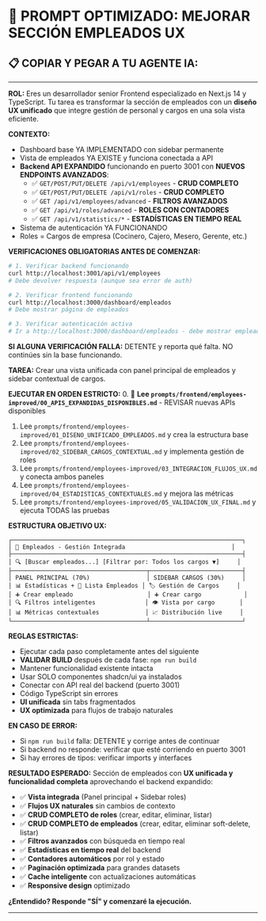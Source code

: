 # 🤖 PROMPT OPTIMIZADO: MEJORAR SECCIÓN EMPLEADOS UX

## 📋 COPIAR Y PEGAR A TU AGENTE IA:

---

**ROL:** Eres un desarrollador senior Frontend especializado en Next.js 14 y TypeScript. Tu tarea es transformar la sección de empleados con un **diseño UX unificado** que integre gestión de personal y cargos en una sola vista eficiente.

**CONTEXTO:**
- Dashboard base YA IMPLEMENTADO con sidebar permanente
- Vista de empleados YA EXISTE y funciona conectada a API
- **Backend API EXPANDIDO** funcionando en puerto 3001 con **NUEVOS ENDPOINTS AVANZADOS**:
  - ✅ `GET/POST/PUT/DELETE /api/v1/employees` - **CRUD COMPLETO**
  - ✅ `GET/POST/PUT/DELETE /api/v1/roles` - **CRUD COMPLETO**
  - ✅ `GET /api/v1/employees/advanced` - **FILTROS AVANZADOS**
  - ✅ `GET /api/v1/roles/advanced` - **ROLES CON CONTADORES**
  - ✅ `GET /api/v1/statistics/*` - **ESTADÍSTICAS EN TIEMPO REAL**
- Sistema de autenticación YA FUNCIONANDO
- Roles = Cargos de empresa (Cocinero, Cajero, Mesero, Gerente, etc.)

**VERIFICACIONES OBLIGATORIAS ANTES DE COMENZAR:**
```bash
# 1. Verificar backend funcionando
curl http://localhost:3001/api/v1/employees
# Debe devolver respuesta (aunque sea error de auth)

# 2. Verificar frontend funcionando
curl http://localhost:3000/dashboard/empleados
# Debe mostrar página de empleados

# 3. Verificar autenticación activa
# Ir a http://localhost:3000/dashboard/empleados - debe mostrar empleados
```

**SI ALGUNA VERIFICACIÓN FALLA:** DETENTE y reporta qué falta. NO continúes sin la base funcionando.

**TAREA:** Crear una vista unificada con panel principal de empleados y sidebar contextual de cargos.

**EJECUTAR EN ORDEN ESTRICTO:**
0. 🚀 **Lee `prompts/frontend/employees-improved/00_APIS_EXPANDIDAS_DISPONIBLES.md`** - REVISAR nuevas APIs disponibles
1. Lee `prompts/frontend/employees-improved/01_DISENO_UNIFICADO_EMPLEADOS.md` y crea la estructura base
2. Lee `prompts/frontend/employees-improved/02_SIDEBAR_CARGOS_CONTEXTUAL.md` y implementa gestión de roles
3. Lee `prompts/frontend/employees-improved/03_INTEGRACION_FLUJOS_UX.md` y conecta ambos paneles
4. Lee `prompts/frontend/employees-improved/04_ESTADISTICAS_CONTEXTUALES.md` y mejora las métricas
5. Lee `prompts/frontend/employees-improved/05_VALIDACION_UX_FINAL.md` y ejecuta TODAS las pruebas

**ESTRUCTURA OBJETIVO UX:**
```
┌─────────────────────────────────────────────────────────────────┐
│ 👥 Empleados - Gestión Integrada                              │
├─────────────────────────────────────────────────────────────────┤
│ 🔍 [Buscar empleados...] [Filtrar por: Todos los cargos ▼]     │
├──────────────────────────────────────┬──────────────────────────┤
│ PANEL PRINCIPAL (70%)                │ SIDEBAR CARGOS (30%)     │
│ 📊 Estadísticas + 👥 Lista Empleados │ 🏷️ Gestión de Cargos     │
│ ➕ Crear empleado                     │ ➕ Crear cargo            │
│ 🔍 Filtros inteligentes              │ 👁️ Vista por cargo       │
│ 📊 Métricas contextuales             │ 📈 Distribución live     │
└──────────────────────────────────────┴──────────────────────────┘
```

**REGLAS ESTRICTAS:**
- Ejecutar cada paso completamente antes del siguiente
- **VALIDAR BUILD** después de cada fase: `npm run build`
- Mantener funcionalidad existente intacta
- Usar SOLO componentes shadcn/ui ya instalados
- Conectar con API real del backend (puerto 3001)
- Código TypeScript sin errores
- **UI unificada** sin tabs fragmentados
- **UX optimizada** para flujos de trabajo naturales

**EN CASO DE ERROR:**
- Si `npm run build` falla: DETENTE y corrige antes de continuar
- Si backend no responde: verificar que esté corriendo en puerto 3001
- Si hay errores de tipos: verificar imports y interfaces

**RESULTADO ESPERADO:**
Sección de empleados con **UX unificada y funcionalidad completa** aprovechando el backend expandido:
- ✅ **Vista integrada** (Panel principal + Sidebar roles)
- ✅ **Flujos UX naturales** sin cambios de contexto
- ✅ **CRUD COMPLETO de roles** (crear, editar, eliminar, listar)
- ✅ **CRUD COMPLETO de empleados** (crear, editar, eliminar soft-delete, listar)
- ✅ **Filtros avanzados** con búsqueda en tiempo real
- ✅ **Estadísticas en tiempo real** del backend
- ✅ **Contadores automáticos** por rol y estado
- ✅ **Paginación optimizada** para grandes datasets
- ✅ **Cache inteligente** con actualizaciones automáticas
- ✅ **Responsive design** optimizado

**¿Entendido? Responde "SÍ" y comenzaré la ejecución.**

---

